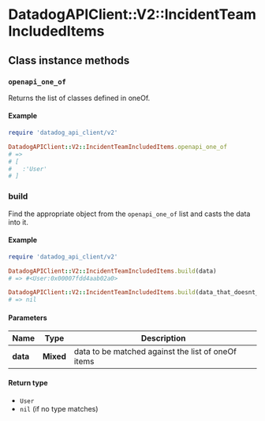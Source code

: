 # DatadogAPIClient::V2::IncidentTeamIncludedItems

## Class instance methods

### `openapi_one_of`

Returns the list of classes defined in oneOf.

#### Example

```ruby
require 'datadog_api_client/v2'

DatadogAPIClient::V2::IncidentTeamIncludedItems.openapi_one_of
# =>
# [
#   :'User'
# ]
```

### build

Find the appropriate object from the `openapi_one_of` list and casts the data into it.

#### Example

```ruby
require 'datadog_api_client/v2'

DatadogAPIClient::V2::IncidentTeamIncludedItems.build(data)
# => #<User:0x00007fdd4aab02a0>

DatadogAPIClient::V2::IncidentTeamIncludedItems.build(data_that_doesnt_match)
# => nil
```

#### Parameters

| Name     | Type      | Description                                        |
| -------- | --------- | -------------------------------------------------- |
| **data** | **Mixed** | data to be matched against the list of oneOf items |

#### Return type

- `User`
- `nil` (if no type matches)
